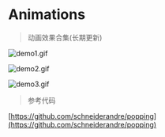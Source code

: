 # Animations

> 动画效果合集(长期更新)


![demo1.gif](http://images2015.cnblogs.com/blog/607542/201511/607542-20151116202907436-992788389.gif)

![demo2.gif](http://images2015.cnblogs.com/blog/607542/201511/607542-20151117153339436-1227969788.gif)

![demo3.gif](http://images2015.cnblogs.com/blog/607542/201511/607542-20151117113153374-1370793997.gif)


> 参考代码

[https://github.com/schneiderandre/popping](https://github.com/schneiderandre/popping)
